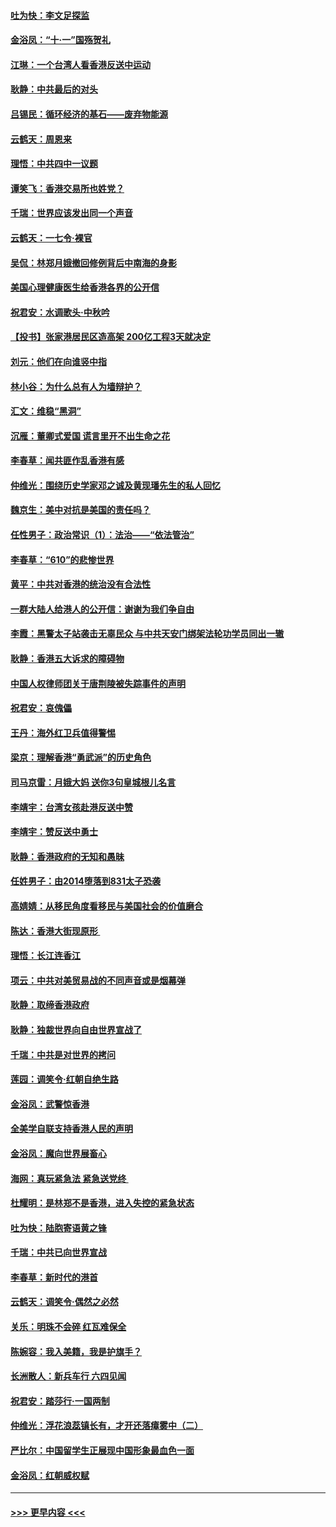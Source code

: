 #### [吐为快：李文足探监](../pages/nsc993/n11509622.md?t=09100133) 
#### [金浴凤：“十‧一”国殇贺礼](../pages/nsc993/n11509593.md?t=09100133) 
#### [江琳：一个台湾人看香港反送中运动](../pages/nsc993/n11509211.md?t=09100133) 
#### [耿静：中共最后的对头](../pages/nsc993/n11508308.md?t=09100133) 
#### [吕锡民：循环经济的基石——废弃物能源](../pages/nsc993/n11508212.md?t=09100133) 
#### [云鹤天：周恩来](../pages/nsc993/n11508055.md?t=09100133) 
#### [理悟：中共四中一议题](../pages/nsc993/n11507782.md?t=09100133) 
#### [谭笑飞：香港交易所也姓党？](../pages/nsc993/n11507753.md?t=09100133) 
#### [千瑞：世界应该发出同一个声音](../pages/nsc993/n11507290.md?t=09100133) 
#### [云鹤天：一七令‧裸官](../pages/nsc993/n11507177.md?t=09100133) 
#### [吴侃：林郑月娥撤回修例背后中南海的身影](../pages/nsc993/n11506876.md?t=09100133) 
#### [美国心理健康医生给香港各界的公开信](../pages/nsc993/n11506809.md?t=09100133) 
#### [祝君安：水调歌头‧中秋吟](../pages/nsc993/n11506758.md?t=09100133) 
#### [【投书】张家港居民区造高架 200亿工程3天就决定](../pages/nsc993/n11506682.md?t=09100133) 
#### [刘元：他们在向谁竖中指](../pages/nsc993/n11505384.md?t=09100133) 
#### [林小谷：为什么总有人为墙辩护？](../pages/nsc993/n11505226.md?t=09100133) 
#### [汇文：维稳“黑洞”](../pages/nsc993/n11504347.md?t=09100133) 
#### [沉雁：董卿式爱国 谎言里开不出生命之花](../pages/nsc993/n11503215.md?t=09100133) 
#### [李春草：闻共匪作乱香港有感](../pages/nsc993/n11503072.md?t=09100133) 
#### [仲维光：围绕历史学家邓之诚及黄现璠先生的私人回忆](../pages/nsc993/n11501330.md?t=09100133) 
#### [魏京生：美中对抗是美国的责任吗？](../pages/nsc993/n11500723.md?t=09100133) 
#### [任性男子：政治常识（1）：法治——“依法管治”](../pages/nsc993/n11500791.md?t=09100133) 
#### [李春草：“610”的悲惨世界](../pages/nsc993/n11501141.md?t=09100133) 
#### [黄平：中共对香港的统治没有合法性](../pages/nsc993/n11499473.md?t=09100133) 
#### [一群大陆人给港人的公开信：谢谢为我们争自由](../pages/nsc993/n11500402.md?t=09100133) 
#### [李霞：黑警太子站袭击无辜民众 与中共天安门绑架法轮功学员同出一辙](../pages/nsc993/n11499805.md?t=09100133) 
#### [耿静：香港五大诉求的障碍物](../pages/nsc993/n11497578.md?t=09100133) 
#### [中国人权律师团关于唐荆陵被失踪事件的声明](../pages/nsc993/n11500014.md?t=09100133) 
#### [祝君安：哀傀儡](../pages/nsc993/n11499776.md?t=09100133) 
#### [王丹：海外红卫兵值得警惕](../pages/nsc993/n11498138.md?t=09100133) 
#### [梁京：理解香港“勇武派”的历史角色](../pages/nsc993/n11498006.md?t=09100133) 
#### [司马京雷：月娥大妈  送你3句皇城根儿名言](../pages/nsc993/n11497885.md?t=09100133) 
#### [李靖宇：台湾女孩赴港反送中赞](../pages/nsc993/n11497721.md?t=09100133) 
#### [李靖宇：赞反送中勇士](../pages/nsc993/n11497452.md?t=09100133) 
#### [耿静：香港政府的无知和愚昧](../pages/nsc993/n11494238.md?t=09100133) 
#### [任姓男子：由2014堕落到831太子恐袭](../pages/nsc993/n11496683.md?t=09100133) 
#### [高婧婧：从移民角度看移民与美国社会的价值磨合](../pages/nsc993/n11495757.md?t=09100133) 
#### [陈达：香港大街现原形 ](../pages/nsc993/n11495441.md?t=09100133) 
#### [理悟：长江连香江](../pages/nsc993/n11495377.md?t=09100133) 
#### [项云：中共对美贸易战的不同声音或是烟幕弹](../pages/nsc993/n11494929.md?t=09100133) 
#### [耿静：取缔香港政府](../pages/nsc993/n11494218.md?t=09100133) 
#### [耿静：独裁世界向自由世界宣战了](../pages/nsc993/n11494190.md?t=09100133) 
#### [千瑞：中共是对世界的拷问](../pages/nsc993/n11493021.md?t=09100133) 
#### [莲园：调笑令‧红朝自绝生路](../pages/nsc993/n11493011.md?t=09100133) 
#### [金浴凤：武警惊香港](../pages/nsc993/n11492994.md?t=09100133) 
#### [全美学自联支持香港人民的声明](../pages/nsc993/n11492630.md?t=09100133) 
#### [金浴凤：魔向世界展畜心](../pages/nsc993/n11492599.md?t=09100133) 
#### [海网：真玩紧急法 紧急送党终 ](../pages/nsc993/n11492535.md?t=09100133) 
#### [杜耀明：是林郑不是香港，进入失控的紧急状态](../pages/nsc993/n11491420.md?t=09100133) 
#### [吐为快：陆胞寄语黄之锋](../pages/nsc993/n11491117.md?t=09100133) 
#### [千瑞：中共已向世界宣战](../pages/nsc993/n11490123.md?t=09100133) 
#### [李春草：新时代的港首](../pages/nsc993/n11489864.md?t=09100133) 
#### [云鹤天：调笑令·偶然之必然](../pages/nsc993/n11489701.md?t=09100133) 
#### [关乐：明珠不会碎 红瓦难保全](../pages/nsc993/n11489647.md?t=09100133) 
#### [陈婉容：我入美籍，我是护旗手？](../pages/nsc993/n11487908.md?t=09100133) 
#### [长洲散人：新兵车行 六四见闻](../pages/nsc993/n11487729.md?t=09100133) 
#### [祝君安：踏莎行‧一国两制](../pages/nsc993/n11487699.md?t=09100133) 
#### [仲维光：浮花浪蕊镇长有，才开还落瘴雾中（二）](../pages/nsc993/n11483286.md?t=09100133) 
#### [严比尔：中国留学生正展现中国形象最血色一面](../pages/nsc993/n11485145.md?t=09100133) 
#### [金浴凤：红朝威权赋](../pages/nsc993/n11485191.md?t=09100133) 

----
#### [ >>> 更早内容 <<< ](../indexes/nsc993-earlier.md)
